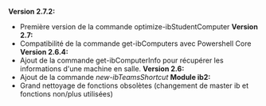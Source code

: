 ﻿**Version 2.7.2:**
 - Première version de la commande optimize-ibStudentComputer
**Version 2.7:**
 - Compatibilité de la commande get-ibComputers avec Powershell Core
**Version 2.6.4:**
 - Ajout de la commande get-ibComputerInfo pour récupérer les informations d'une machine en salle.
**Version 2.6:**
 - Ajout de la commande *new-ibTeamsShortcut*
**Module ib2:**
 - Grand nettoyage de fonctions obsolètes (changement de master ib et fonctions non/plus utilisées)
